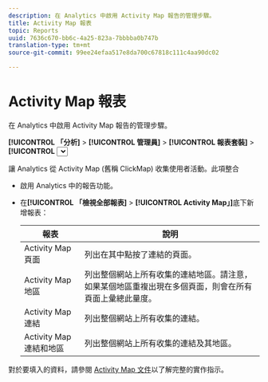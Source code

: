```yaml
---
description: 在 Analytics 中啟用 Activity Map 報告的管理步驟。
title: Activity Map 報表
topic: Reports
uuid: 7636c670-bb6c-4a25-823a-7bbbba0b747b
translation-type: tm+mt
source-git-commit: 99ee24efaa517e8da700c67818c111c4aa90dc02

---
```



# Activity Map 報表

在 Analytics 中啟用 Activity Map 報告的管理步驟。

**[!UICONTROL 「分析]** > **[!UICONTROL 管理員]** > **[!UICONTROL 報表套裝]** > **[!UICONTROL <select report suite>]** > **[!UICONTROL 編輯設定]** > **[!UICONTROL Activity Map]** > **[!UICONTROL Activity Map 報表」]**

讓 Analytics 從 Activity Map (舊稱 ClickMap) 收集使用者活動。此項整合

* 啟用 Analytics 中的報告功能。
* 在&#x200B;**[!UICONTROL 「檢視全部報表]** > **[!UICONTROL Activity Map」]**&#x200B;底下新增報表：

   | 報表 | 說明 |
   |---|---|
   | Activity Map頁面 | 列出在其中點按了連結的頁面。 |
   | Activity Map 地區 | 列出整個網站上所有收集的連結地區。請注意，如果某個地區重複出現在多個頁面，則會在所有頁面上彙總此量度。 |
   | Activity Map 連結 | 列出整個網站上所有收集的連結。 |
   | Activity Map 連結和地區 | 列出整個網站上所有收集的連結及其地區。 |

對於要填入的資料，請參閱 [Activity Map 文件](https://marketing.adobe.com/resources/help/zh_TW/analytics/activitymap/)以了解完整的實作指示。
